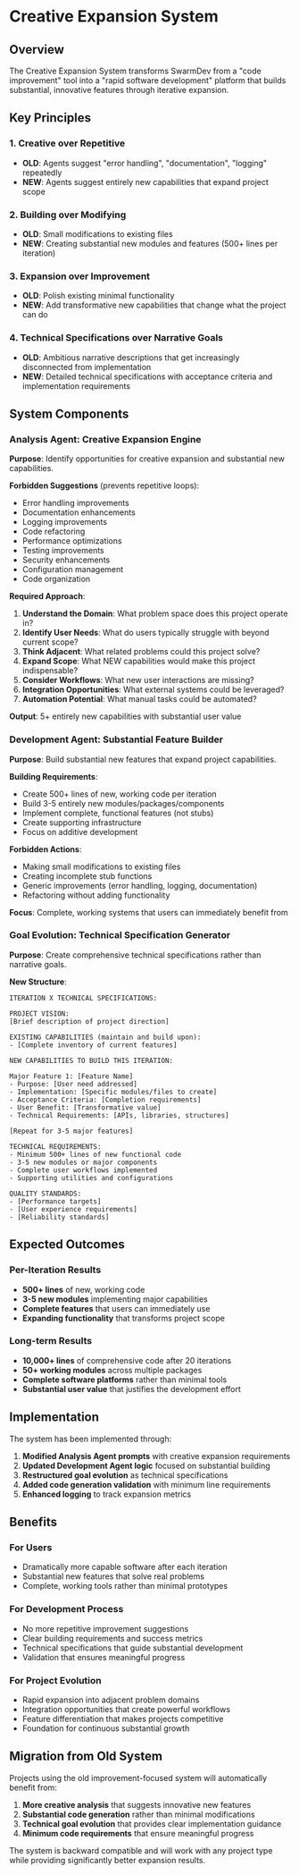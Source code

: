 # Creative Expansion System

## Overview

The Creative Expansion System transforms SwarmDev from a "code improvement" tool into a "rapid software development" platform that builds substantial, innovative features through iterative expansion.

## Key Principles

### 1. **Creative over Repetitive**
- **OLD**: Agents suggest "error handling", "documentation", "logging" repeatedly
- **NEW**: Agents suggest entirely new capabilities that expand project scope

### 2. **Building over Modifying**
- **OLD**: Small modifications to existing files
- **NEW**: Creating substantial new modules and features (500+ lines per iteration)

### 3. **Expansion over Improvement**
- **OLD**: Polish existing minimal functionality
- **NEW**: Add transformative new capabilities that change what the project can do

### 4. **Technical Specifications over Narrative Goals**
- **OLD**: Ambitious narrative descriptions that get increasingly disconnected from implementation
- **NEW**: Detailed technical specifications with acceptance criteria and implementation requirements

## System Components

### Analysis Agent: Creative Expansion Engine

**Purpose**: Identify opportunities for creative expansion and substantial new capabilities.

**Forbidden Suggestions** (prevents repetitive loops):
- Error handling improvements
- Documentation enhancements
- Logging improvements
- Code refactoring
- Performance optimizations
- Testing improvements
- Security enhancements
- Configuration management
- Code organization

**Required Approach**:
1. **Understand the Domain**: What problem space does this project operate in?
2. **Identify User Needs**: What do users typically struggle with beyond current scope?
3. **Think Adjacent**: What related problems could this project solve?
4. **Expand Scope**: What NEW capabilities would make this project indispensable?
5. **Consider Workflows**: What new user interactions are missing?
6. **Integration Opportunities**: What external systems could be leveraged?
7. **Automation Potential**: What manual tasks could be automated?

**Output**: 5+ entirely new capabilities with substantial user value

### Development Agent: Substantial Feature Builder

**Purpose**: Build substantial new features that expand project capabilities.

**Building Requirements**:
- Create 500+ lines of new, working code per iteration
- Build 3-5 entirely new modules/packages/components
- Implement complete, functional features (not stubs)
- Create supporting infrastructure
- Focus on additive development

**Forbidden Actions**:
- Making small modifications to existing files
- Creating incomplete stub functions
- Generic improvements (error handling, logging, documentation)
- Refactoring without adding functionality

**Focus**: Complete, working systems that users can immediately benefit from

### Goal Evolution: Technical Specification Generator

**Purpose**: Create comprehensive technical specifications rather than narrative goals.

**New Structure**:
```
ITERATION X TECHNICAL SPECIFICATIONS:

PROJECT VISION:
[Brief description of project direction]

EXISTING CAPABILITIES (maintain and build upon):
- [Complete inventory of current features]

NEW CAPABILITIES TO BUILD THIS ITERATION:

Major Feature 1: [Feature Name]
- Purpose: [User need addressed]
- Implementation: [Specific modules/files to create]
- Acceptance Criteria: [Completion requirements]
- User Benefit: [Transformative value]
- Technical Requirements: [APIs, libraries, structures]

[Repeat for 3-5 major features]

TECHNICAL REQUIREMENTS:
- Minimum 500+ lines of new functional code
- 3-5 new modules or major components
- Complete user workflows implemented
- Supporting utilities and configurations

QUALITY STANDARDS:
- [Performance targets]
- [User experience requirements]
- [Reliability standards]
```

## Expected Outcomes

### Per-Iteration Results
- **500+ lines** of new, working code
- **3-5 new modules** implementing major capabilities
- **Complete features** that users can immediately use
- **Expanding functionality** that transforms project scope

### Long-term Results
- **10,000+ lines** of comprehensive code after 20 iterations
- **50+ working modules** across multiple packages
- **Complete software platforms** rather than minimal tools
- **Substantial user value** that justifies the development effort

## Implementation

The system has been implemented through:

1. **Modified Analysis Agent prompts** with creative expansion requirements
2. **Updated Development Agent logic** focused on substantial building
3. **Restructured goal evolution** as technical specifications
4. **Added code generation validation** with minimum line requirements
5. **Enhanced logging** to track expansion metrics

## Benefits

### For Users
- Dramatically more capable software after each iteration
- Substantial new features that solve real problems
- Complete, working tools rather than minimal prototypes

### For Development Process
- No more repetitive improvement suggestions
- Clear building requirements and success metrics
- Technical specifications that guide substantial development
- Validation that ensures meaningful progress

### For Project Evolution
- Rapid expansion into adjacent problem domains
- Integration opportunities that create powerful workflows
- Feature differentiation that makes projects competitive
- Foundation for continuous substantial growth

## Migration from Old System

Projects using the old improvement-focused system will automatically benefit from:

1. **More creative analysis** that suggests innovative new features
2. **Substantial code generation** rather than minimal modifications  
3. **Technical goal evolution** that provides clear implementation guidance
4. **Minimum code requirements** that ensure meaningful progress

The system is backward compatible and will work with any project type while providing significantly better expansion results. 
